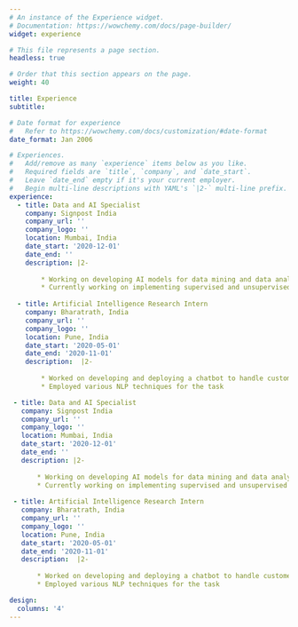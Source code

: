 ```yaml
---
# An instance of the Experience widget.
# Documentation: https://wowchemy.com/docs/page-builder/
widget: experience

# This file represents a page section.
headless: true

# Order that this section appears on the page.
weight: 40

title: Experience
subtitle:

# Date format for experience
#   Refer to https://wowchemy.com/docs/customization/#date-format
date_format: Jan 2006

# Experiences.
#   Add/remove as many `experience` items below as you like.
#   Required fields are `title`, `company`, and `date_start`.
#   Leave `date_end` empty if it's your current employer.
#   Begin multi-line descriptions with YAML's `|2-` multi-line prefix.
experience:
  - title: Data and AI Specialist
    company: Signpost India
    company_url: ''
    company_logo: ''
    location: Mumbai, India
    date_start: '2020-12-01'
    date_end: ''
    description: |2-
        
        * Working on developing AI models for data mining and data analytics applications
        * Currently working on implementing supervised and unsupervised models for event extraction from textual data
        
  - title: Artificial Intelligence Research Intern
    company: Bharatrath, India
    company_url: ''
    company_logo: ''
    location: Pune, India
    date_start: '2020-05-01'
    date_end: '2020-11-01'
    description:  |2-
           
        * Worked on developing and deploying a chatbot to handle customer orders, perform spellcheck and process quantities, and generate bills
        * Employed various NLP techniques for the task

 - title: Data and AI Specialist
   company: Signpost India
   company_url: ''
   company_logo: ''
   location: Mumbai, India
   date_start: '2020-12-01'
   date_end: ''
   description: |2-
      
       * Working on developing AI models for data mining and data analytics applications
       * Currently working on implementing supervised and unsupervised models for event extraction from textual data
      
 - title: Artificial Intelligence Research Intern
   company: Bharatrath, India
   company_url: ''
   company_logo: ''
   location: Pune, India
   date_start: '2020-05-01'
   date_end: '2020-11-01'
   description:  |2-
         
       * Worked on developing and deploying a chatbot to handle customer orders, perform spellcheck and process quantities, and generate bills
       * Employed various NLP techniques for the task

design:
  columns: '4'
---
```

